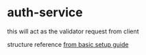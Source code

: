 # auth-service

this will act as the validator request from client

structure reference [from basic setup guide](https://github.com/pusrenk/basic-setup-guide)
